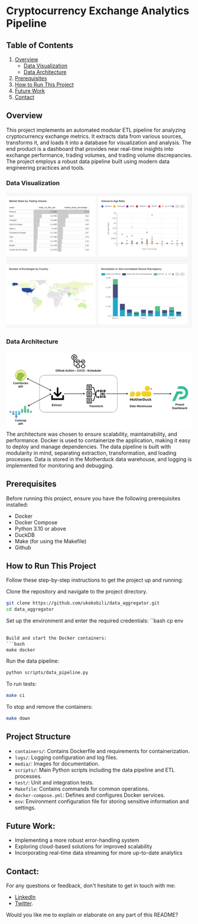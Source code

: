 # Cryptocurrency Exchange Analytics Pipeline

## Table of Contents

1. [Overview](#overview)
   - [Data Visualization](#data-visualization)
   - [Data Architecture](#data-architecture)
2. [Prerequisites](#prerequisites)
3. [How to Run This Project](#how-to-run-this-project)
4. [Future Work](#future-work)
5. [Contact](#contact)

## Overview
This project implements an automated modular ETL pipeline for analyzing cryptocurrency exchange metrics. It extracts data from various sources, transforms it, and loads it into a database for visualization and analysis. The end product is a dashboard that provides near real-time insights into exchange performance, trading volumes, and trading volume discrepancies. The project employs a robust data pipeline built using modern data engineering practices and tools.

### Data Visualization
![](https://github.com/ukokobili/data_aggregator/blob/main/media/cryptocurrency-exchange-metrics-dashboard-2024-06-25T08-12-48.937Z.jpg)
### Data Architecture
![](https://github.com/ukokobili/data_aggregator/blob/main/media/exchange_architecture.jpg)
The architecture was chosen to ensure scalability, maintainability, and performance. Docker is used to containerize the application, making it easy to deploy and manage dependencies. The data pipeline is built with modularity in mind, separating extraction, transformation, and loading processes. Data is stored in the Motherduck data warehouse, and logging is implemented for monitoring and debugging.

## Prerequisites

Before running this project, ensure you have the following prerequisites installed:

* Docker 
* Docker Compose
* Python 3.10 or above
* DuckDB
* Make (for using the Makefile)
* Github

## How to Run This Project
Follow these step-by-step instructions to get the project up and running:

Clone the repository and navigate to the project directory.
 ```bash
git clone https://github.com/ukokobili/data_aggregator.git
cd data_aggregator
```

Set up the environment and enter the required credentials:
``bash
cp env
```

Build and start the Docker containers:
```bash
make docker
```
Run the data pipeline:
```bash
python scripts/data_pipeline.py
```
To run tests:
```bash
make ci
```
To stop and remove the containers:
```bash
make down
```

## Project Structure

* `containers/`: Contains Dockerfile and requirements for containerization.
* `logs/`: Logging configuration and log files.
* `media/`: Images for documentation.
* `scripts/`: Main Python scripts including the data pipeline and ETL processes.
* `test/`: Unit and integration tests.
* `Makefile`: Contains commands for common operations.
* `docker-compose.yml`: Defines and configures Docker services.
*  `env`: Environment configuration file for storing sensitive information and settings.

## Future Work:

* Implementing a more robust error-handling system
* Exploring cloud-based solutions for improved scalability
* Incorporating real-time data streaming for more up-to-date analytics

## Contact:

For any questions or feedback, don't hesitate to get in touch with me:
* [LinkedIn](https://www.linkedin.com/in/jacobukokobili/)
* [Twitter](https://x.com/jacobukokobili).

Would you like me to explain or elaborate on any part of this README?
